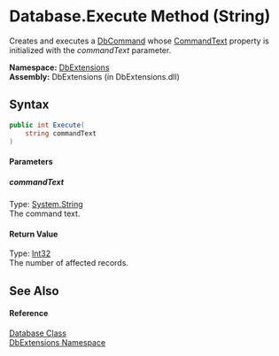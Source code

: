 Database.Execute Method (String)
================================
Creates and executes a [DbCommand][1] whose [CommandText][2] property is initialized with the *commandText* parameter.

**Namespace:** [DbExtensions][3]  
**Assembly:** DbExtensions (in DbExtensions.dll)

Syntax
------

```csharp
public int Execute(
	string commandText
)
```

#### Parameters

##### *commandText*
Type: [System.String][4]  
The command text.

#### Return Value
Type: [Int32][5]  
The number of affected records.

See Also
--------

#### Reference
[Database Class][6]  
[DbExtensions Namespace][3]  

[1]: http://msdn.microsoft.com/en-us/library/852d01k6
[2]: http://msdn.microsoft.com/en-us/library/9d2hk99t
[3]: ../README.md
[4]: http://msdn.microsoft.com/en-us/library/s1wwdcbf
[5]: http://msdn.microsoft.com/en-us/library/td2s409d
[6]: README.md